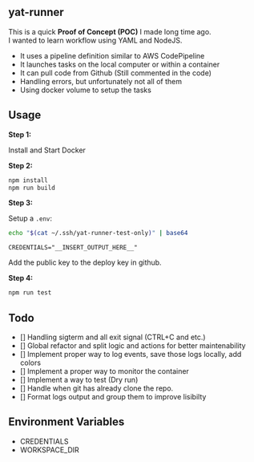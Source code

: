 ## yat-runner

This is a quick **Proof of Concept (POC)** I made long time ago.  
I wanted to learn workflow using YAML and NodeJS.

- It uses a pipeline definition similar to AWS CodePipeline
- It launches tasks on the local computer or within a container
- It can pull code from Github (Still commented in the code)
- Handling errors, but unfortunately not all of them
- Using docker volume to setup the tasks

## Usage

**Step 1:**

Install and Start Docker

**Step 2:**

```bash
npm install
npm run build
```

**Step 3:**

Setup a `.env`:

```bash
echo "$(cat ~/.ssh/yat-runner-test-only)" | base64
```

```text
CREDENTIALS="__INSERT_OUTPUT_HERE__"
```

Add the public key to the deploy key in github.

**Step 4:**

```bash
npm run test
```

## Todo

- [] Handling sigterm and all exit signal (CTRL+C and etc.)
- [] Global refactor and split logic and actions for better maintenability
- [] Implement proper way to log events, save those logs locally, add colors
- [] Implement a proper way to monitor the container
- [] Implement a way to test (Dry run)
- [] Handle when git has already clone the repo.
- [] Format logs output and group them to improve lisibilty

## Environment Variables

- CREDENTIALS
- WORKSPACE_DIR
